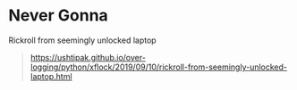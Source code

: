 # Never Gonna

Rickroll from seemingly unlocked laptop
> https://ushtipak.github.io/over-logging/python/xflock/2019/09/10/rickroll-from-seemingly-unlocked-laptop.html

